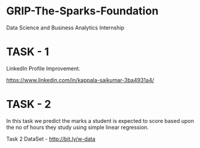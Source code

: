 # GRIP-The-Sparks-Foundation
Data Science and Business Analytics Internship
# TASK - 1
LinkedIn Profile Improvement.

https://www.linkedin.com/in/kappala-saikumar-3ba4931a4/
# TASK - 2
In this task we predict the marks a student is expected to score based upon the no of hours they study using simple linear regression.

Task 2 DataSet - http://bit.ly/w-data
